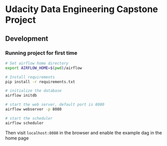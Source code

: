 Udacity Data Engineering Capstone Project
=========================================

Development
-----------

### Running project for first time

```bash
# Set airflow home directory
export AIRFLOW_HOME=$(pwd)/airflow
```

```bash
# Install requirements
pip install -r requirements.txt
```

```bash
# initialize the database
airflow initdb
```

```bash
# start the web server, default port is 8080
airflow webserver -p 8080
```

```bash
# start the scheduler
airflow scheduler
```

Then visit `localhost:8080` in the browser and enable the example dag in the home page
